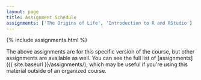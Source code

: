 ```yaml
---
layout: page
title: Assignment Schedule
assignments: ['The Origins of Life', 'Introduction to R and RStudio']
---
```


{% include assignments.html %}

The above assignments are for this specific version of the course, but other
assignments are available as well. You can see the full list of
[assignments]({{ site.baseurl }}/assignments/), which may be useful if you're using this material
outside of an organized course.

<!-- Schedule Management
- Update the `assignments:` list with `title:` from `assignments/` files. 
- Add 'Template' to `assignments:` to view the course template from `docs/`. 
- The remaining content should be left AS IS.

'The Origins of Life', 
'Population Ecology 1',
'Population Ecology 2', 'Community Ecology 1: Species Coexistence', 
'Community Ecology 2: Food Webs', 'Succession', 'Ecosystem Ecology 1',
'Ecosystem Ecology 2'

-->